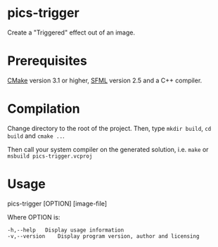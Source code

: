 # pics-trigger
Create a "Triggered" effect out of an image.

# Prerequisites
[CMake](https://cmake.org/) version 3.1 or higher, [SFML](https://www.sfml-dev.org/index.php) version 2.5 and a C++ compiler.

# Compilation
Change directory to the root of the project. Then, type `mkdir build`, `cd build` and `cmake ..`.

Then call your system compiler on the generated solution, i.e. `make` or `msbuild pics-trigger.vcproj`

# Usage
pics-trigger [OPTION] [image-file]

Where OPTION is:
```
-h,--help	Display usage information
-v,--version	Display program version, author and licensing
```
